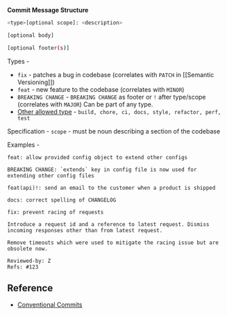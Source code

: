 
**Commit Message Structure**
```bash
<type>[optional scope]: <description>

[optional body]

[optional footer(s)]
```

Types - 

- `fix` - patches a bug in codebase (correlates with `PATCH` in [[Semantic Versioning]])
- `feat` - new feature to the codebase (correlates with `MINOR`)
- `BREAKING CHANGE` - `BREAKING CHANGE` as footer or `!` after type/scope (correlates with `MAJOR`)
				   Can be part of any type.
- [Other allowed type](https://github.com/angular/angular/blob/22b96b9/CONTRIBUTING.md#-commit-message-guidelines) - `build, chore, ci, docs, style, refactor, perf, test`


Specification - 
 `scope` - must be noun describing a section of the codebase

Examples - 
```
feat: allow provided config object to extend other configs

BREAKING CHANGE: `extends` key in config file is now used for extending other config files
```

```
feat(api)!: send an email to the customer when a product is shipped
```

```
docs: correct spelling of CHANGELOG
```

```
fix: prevent racing of requests

Introduce a request id and a reference to latest request. Dismiss
incoming responses other than from latest request.

Remove timeouts which were used to mitigate the racing issue but are
obsolete now.

Reviewed-by: Z
Refs: #123
```

## Reference

- [Conventional Commits](https://www.conventionalcommits.org/en/v1.0.0/#summary)
